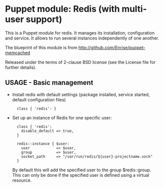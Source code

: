 # Puppet module: Redis (with multi-user support)

This is a Puppet module for redis.
It manages its installation, configuration and service. It allows to run several instances
independently of one another.

The blueprint of this module is from http://github.com/Enrise/puppet-memcached

Released under the terms of 2-clause BSD license (see the License file for further details).


## USAGE - Basic management

* Install redis with default settings (package installed, service started, default configuration files)

        class { 'redis': }

* Set up an instance of Redis for one specific user:

        class { 'redis':
          disable_default => true,
        }

        redis::instance { $user:
          user            => $user,
          group           => $user,
          socket_path     => "/var/run/redis/${user}-projectname.sock"
        }

     By default this will add the specified user to the group $redis::group. This can only
     be done if the specified user is defined using a virtual resource.
